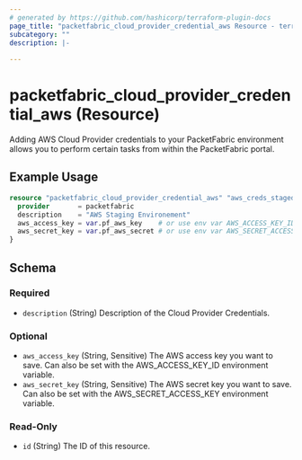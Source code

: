 ```yaml
---
# generated by https://github.com/hashicorp/terraform-plugin-docs
page_title: "packetfabric_cloud_provider_credential_aws Resource - terraform-provider-packetfabric"
subcategory: ""
description: |-
  
---
```


# packetfabric_cloud_provider_credential_aws (Resource)

Adding AWS Cloud Provider credentials to your PacketFabric environment allows you to perform certain tasks from within the PacketFabric portal.

## Example Usage

```terraform
resource "packetfabric_cloud_provider_credential_aws" "aws_creds_staged" {
  provider       = packetfabric
  description    = "AWS Staging Environement"
  aws_access_key = var.pf_aws_key    # or use env var AWS_ACCESS_KEY_ID
  aws_secret_key = var.pf_aws_secret # or use env var AWS_SECRET_ACCESS_KEY
}
```

<!-- schema generated by tfplugindocs -->
## Schema

### Required

- `description` (String) Description of the Cloud Provider Credentials.

### Optional

- `aws_access_key` (String, Sensitive) The AWS access key you want to save. Can also be set with the AWS_ACCESS_KEY_ID environment variable.
- `aws_secret_key` (String, Sensitive) The AWS secret key you want to save. Can also be set with the AWS_SECRET_ACCESS_KEY environment variable.

### Read-Only

- `id` (String) The ID of this resource.


